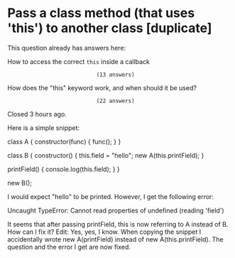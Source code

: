 
# Pass a class method (that uses 'this') to another class [duplicate]







This question already has answers here:
                        
                    



How to access the correct `this` inside a callback

                                (13 answers)
                            


How does the "this" keyword work, and when should it be used?

                                (22 answers)
                            

Closed 3 hours ago.



Here is a simple snippet:


class A {
  constructor(func) {
    func();
  }
}

class B {
  constructor() {
    this.field = "hello";
    new A(this.printField);
  }

  printField() {
    console.log(this.field);
  }
}

new B();



I would expect "hello" to be printed. However, I get the following error:

Uncaught TypeError: Cannot read properties of undefined (reading 'field')

It seems that after passing printField, this is now referring to A instead of B. How can I fix it?
Edit:
Yes, yes, I know. When copying the snippet I accidentally wrote new A(printField) instead of new A(this.printField). The question and the error I get are now fixed.

        